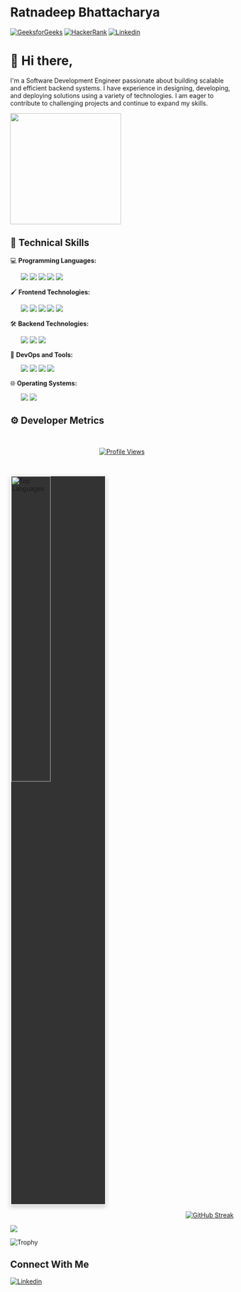 #   Ratnadeep Bhattacharya

[![GeeksforGeeks](https://img.shields.io/badge/-GeeksforGeeks-green?style=flat&logo=GeeksforGeeks&logoColor=white)](https://www.geeksforgeeks.org/user/ratnadeepbh1999/)
[![HackerRank](https://img.shields.io/badge/-HackerRank-2EC866?style=flat&logo=HackerRank&logoColor=white)](https://www.hackerrank.com/profile/ratnadeep_bh1999)
[![Linkedin](https://img.shields.io/badge/-LinkedIn-blue?style=flat&logo=Linkedin&logoColor=white)](https://www.linkedin.com/in/ratnadeep-bhattacharya)



#  👋 Hi there,

I'm a Software Development Engineer passionate about building scalable and efficient backend systems. I have experience in designing, developing, and deploying solutions using a variety of technologies. I am eager to contribute to challenging projects and continue to expand my skills.

<img src="https://media.giphy.com/media/ZVik7pBtu9dNS/giphy.gif" width="250" />


## 🧰  Technical Skills

💻 **Programming Languages:** <br/>
<p> &nbsp;&nbsp;&nbsp;&nbsp;&nbsp;
  <img src="https://img.shields.io/badge/Python-3776AB?style=for-the-badge&logo=python&logoColor=white">
  <img src="https://img.shields.io/badge/C++-00599C?style=for-the-badge&logo=c++&logoColor=white">
  <img src="https://img.shields.io/badge/C-A8B9CC?style=for-the-badge&logo=c&logoColor=black">
  <img src="https://img.shields.io/badge/Haskell-5e5086?style=for-the-badge&logo=haskell&logoColor=white">
  <img src="https://img.shields.io/badge/PHP-777BB4?style=for-the-badge&logo=php&logoColor=white"><br/>
</p>

🖌️ **Frontend Technologies:**  <br/>
<p> &nbsp;&nbsp;&nbsp;&nbsp;&nbsp;
  <img src="https://img.shields.io/badge/HTML5-E34F26?style=for-the-badge&logo=html5&logoColor=white">
  <img src="https://img.shields.io/badge/CSS3-1572B6?style=for-the-badge&logo=css3&logoColor=white">
  <img src="https://img.shields.io/badge/Bootstrap-7952B3?style=for-the-badge&logo=bootstrap&logoColor=white">
  <img src="https://img.shields.io/badge/jQuery-0769AD?style=for-the-badge&logo=jquery&logoColor=white">
  <img src="https://img.shields.io/badge/PureScript-4D4DFF?style=for-the-badge&logo=purescript&logoColor=white"><br/>
</p>

🛠️ **Backend Technologies:**  <br/>
<p> &nbsp;&nbsp;&nbsp;&nbsp;&nbsp;
  <img src="https://img.shields.io/badge/PostgreSQL-4169E1?style=for-the-badge&logo=postgresql&logoColor=white">
  <img src="https://img.shields.io/badge/Redis-DC382D?style=for-the-badge&logo=redis&logoColor=white">
  <img src="https://img.shields.io/badge/Beckn-009AFF?style=for-the-badge&logo=code&logoColor=white" />

</p>

🚀 **DevOps and Tools:**  <br/>
<p> &nbsp;&nbsp;&nbsp;&nbsp;&nbsp;
  <img src="https://img.shields.io/badge/Git-F05032?style=for-the-badge&logo=git&logoColor=white">
  <img src="https://img.shields.io/badge/Docker-2496ED?style=for-the-badge&logo=docker&logoColor=white">
  <img src="https://img.shields.io/badge/Kubernetes-326CE5?style=for-the-badge&logo=kubernetes&logoColor=white">
  <img src="https://img.shields.io/badge/AWS-232F3E?style=for-the-badge&logo=amazon-aws&logoColor=white"><br/>
</p>

🌐 **Operating Systems:**  <br/>
<p> &nbsp;&nbsp;&nbsp;&nbsp;&nbsp;
  <img src="https://img.shields.io/badge/Linux-FCC624?style=for-the-badge&logo=linux&logoColor=black">
  <img src="https://img.shields.io/badge/macOS-000000?style=for-the-badge&logo=apple&logoColor=white"><br/>
</p>

## ⚙️ Developer Metrics
<br/>

<p align="center">
  <a href="https://github.com/ratnadeep-99">
    <img src="https://komarev.com/ghpvc/?username=ratnadeep-99&style=for-the-badge&label=Profile%20Views&color=1abc9c&logo=github&logoColor=white&labelColor=333333&border-radius=15px&width=400" alt="Profile Views" />
  </a>
</p>



<br/>

<p align="left">
  <img src="https://github-readme-stats.vercel.app/api/top-langs/?username=ratnadeep-99&layout=compact&theme=highcontrast" alt="Top Languages" style="box-shadow: 0 4px 10px rgba(0, 0, 0, 0.2); width: 42%; max-width: 250px; border-radius: 0px; border: 2px solid #fff; background-color: #333333;" />
</p>

<p align="right">
  <a href="https://github.com/ratnadeep-99">
    <img src="https://github-readme-streak-stats.herokuapp.com/?user=ratnadeep-99&theme=dark&hide_border=true" alt="GitHub Streak" />
  </a>
</p>

<img src="https://github-readme-activity-graph.vercel.app/graph?username=ratnadeep-99&theme=react-dark&area=true&hide_border=true&custom_title=Daily+Activity+Graph" />




![Trophy](https://github-profile-trophy.vercel.app/?username=ratnadeep-99&theme=algolia&margin-w=15&margin-h=15&no-bg=true)




##   Connect With Me

[![Linkedin](https://img.shields.io/badge/-LinkedIn-blue?style=flat&logo=Linkedin&logoColor=white)](https://www.linkedin.com/in/ratnadeep-bhattacharya)

